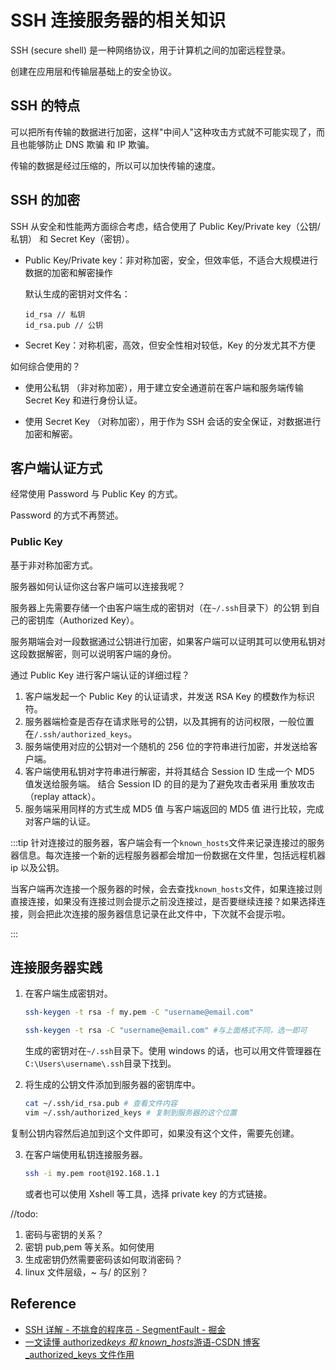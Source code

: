 # SSH 连接服务器的相关知识

SSH (secure shell) 是一种网络协议，用于计算机之间的加密远程登录。

创建在应用层和传输层基础上的安全协议。

## SSH 的特点

可以把所有传输的数据进行加密，这样"中间人"这种攻击方式就不可能实现了，而且也能够防止 DNS 欺骗 和 IP 欺骗。

传输的数据是经过压缩的，所以可以加快传输的速度。

## SSH 的加密

SSH 从安全和性能两方面综合考虑，结合使用了 Public Key/Private key（公钥/私钥） 和 Secret Key（密钥）。

- Public Key/Private key：非对称加密，安全，但效率低，不适合大规模进行数据的加密和解密操作

  默认生成的密钥对文件名：

  ```
  id_rsa // 私钥
  id_rsa.pub // 公钥
  ```

- Secret Key：对称机密，高效，但安全性相对较低，Key 的分发尤其不方便

如何综合使用的？

- 使用公私钥 （非对称加密），用于建立安全通道前在客户端和服务端传输 Secret Key 和进行身份认证。

- 使用 Secret Key （对称加密），用于作为 SSH 会话的安全保证，对数据进行加密和解密。

## 客户端认证方式

经常使用 Password 与 Public Key 的方式。

Password 的方式不再赘述。

### Public Key

基于非对称加密方式。

服务器如何认证你这台客户端可以连接我呢？

服务器上先需要存储一个由客户端生成的密钥对（在`~/.ssh`目录下）的公钥 到自己的密钥库（Authorized Key）。

服务期端会对一段数据通过公钥进行加密，如果客户端可以证明其可以使用私钥对这段数据解密，则可以说明客户端的身份。

通过 Public Key 进行客户端认证的详细过程？

1. 客户端发起一个 Public Key 的认证请求，并发送 RSA Key 的模数作为标识符。
2. 服务器端检查是否存在请求账号的公钥，以及其拥有的访问权限，一般位置在`/.ssh/authorized_keys`。
3. 服务端使用对应的公钥对一个随机的 256 位的字符串进行加密，并发送给客户端。
4. 客户端使用私钥对字符串进行解密，并将其结合 Session ID 生成一个 MD5 值发送给服务端。 结合 Session ID 的目的是为了避免攻击者采用 重放攻击（replay attack）。
5. 服务端采用同样的方式生成 MD5 值 与客户端返回的 MD5 值 进行比较，完成对客户端的认证。

:::tip
针对连接过的服务器，客户端会有一个`known_hosts`文件来记录连接过的服务器信息。每次连接一个新的远程服务器都会增加一份数据在文件里，包括远程机器 ip 以及公钥。

当客户端再次连接一个服务器的时候，会去查找`known_hosts`文件，如果连接过则直接连接，如果没有连接过则会提示之前没连接过，是否要继续连接？如果选择连接，则会把此次连接的服务器信息记录在此文件中，下次就不会提示啦。

:::

## 连接服务器实践

1. 在客户端生成密钥对。

   ```bash
   ssh-keygen -t rsa -f my.pem -C "username@email.com"

   ssh-keygen -t rsa -C "username@email.com" #与上面格式不同，选一即可

   ```

   生成的密钥对在`~/.ssh`目录下。使用 windows 的话，也可以用文件管理器在`C:\Users\username\.ssh`目录下找到。

2. 将生成的公钥文件添加到服务器的密钥库中。

   ```bash
   cat ~/.ssh/id_rsa.pub # 查看文件内容
   vim ~/.ssh/authorized_keys # 复制到服务器的这个位置
   ```

复制公钥内容然后追加到这个文件即可，如果没有这个文件，需要先创建。

3. 在客户端使用私钥连接服务器。

   ```bash
   ssh -i my.pem root@192.168.1.1
   ```

   或者也可以使用 Xshell 等工具，选择 private key 的方式链接。

//todo:

1. 密码与密钥的关系？
2. 密钥 pub,pem 等关系。如何使用
3. 生成密钥仍然需要密码该如何取消密码？
4. linux 文件层级，~ 与/ 的区别？

## Reference

- [SSH 详解 - 不挑食的程序员 - SegmentFault - 掘金](https://juejin.cn/post/6844903501571604488)
- [一文读懂 authorized*keys 和 known_hosts*游语-CSDN 博客\_authorized_keys 文件作用](https://blog.csdn.net/qq_26400953/article/details/105145103)
